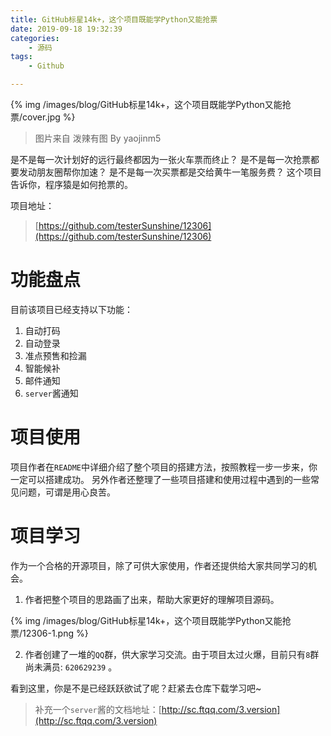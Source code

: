 ```yaml
---
title: GitHub标星14k+，这个项目既能学Python又能抢票
date: 2019-09-18 19:32:39
categories:
    - 源码
tags: 
    - Github

---
```


{% img /images/blog/GitHub标星14k+，这个项目既能学Python又能抢票/cover.jpg %}


> 图片来自 泼辣有图 By yaojinm5

<!--more-->

是不是每一次计划好的远行最终都因为一张火车票而终止？
是不是每一次抢票都要发动朋友圈帮你加速？
是不是每一次买票都是交给黄牛一笔服务费？
这个项目告诉你，程序猿是如何抢票的。

项目地址：
>[https://github.com/testerSunshine/12306](https://github.com/testerSunshine/12306)

# 功能盘点
目前该项目已经支持以下功能：

1. 自动打码
2. 自动登录
3. 准点预售和捡漏
4. 智能候补
5. 邮件通知
6. `server`酱通知

# 项目使用
项目作者在`README`中详细介绍了整个项目的搭建方法，按照教程一步一步来，你一定可以搭建成功。
另外作者还整理了一些项目搭建和使用过程中遇到的一些常见问题，可谓是用心良苦。

# 项目学习
作为一个合格的开源项目，除了可供大家使用，作者还提供给大家共同学习的机会。

1. 作者把整个项目的思路画了出来，帮助大家更好的理解项目源码。

{% img /images/blog/GitHub标星14k+，这个项目既能学Python又能抢票/12306-1.png %}

2. 作者创建了一堆的`QQ`群，供大家学习交流。由于项目太过火爆，目前只有`8`群尚未满员: `620629239` 。

看到这里，你是不是已经跃跃欲试了呢？赶紧去仓库下载学习吧~

> 补充一个`server`酱的文档地址：[http://sc.ftqq.com/3.version](http://sc.ftqq.com/3.version)